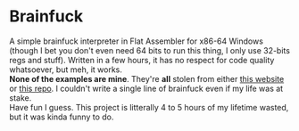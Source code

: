 # Brainfuck
A simple brainfuck interpreter in Flat Assembler for x86-64 Windows (though I bet you don't even need 64 bits to run this thing, I only use 32-bits regs and stuff). Written in a few hours, it has no respect for code quality whatsoever, but meh, it works.  
**None of the examples are mine**. They're **all** stolen from either [this website](https://brainfuck.org/) or [this repo](https://github.com/sunjay/brainfuck/tree/master/examples). I couldn't write a single line of brainfuck even if my life was at stake.  
Have fun I guess. This project is litterally 4 to 5 hours of my lifetime wasted, but it was kinda funny to do.
